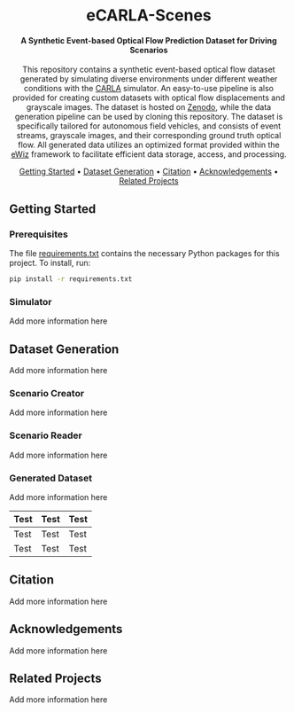 <h1 align="center">
    eCARLA-Scenes
</h1>

<h4 align="center">
    A Synthetic Event-based Optical Flow Prediction Dataset for Driving Scenarios
</h4>

<div align="center">

<!-- Add badges here -->

This repository contains a synthetic event-based optical flow dataset generated by simulating diverse environments under different weather conditions with the [CARLA]() simulator. An easy-to-use pipeline is also provided for creating custom datasets with optical flow displacements and grayscale images. The dataset is hosted on [Zenodo](), while the data generation pipeline can be used by cloning this repository. The dataset is specifically tailored for autonomous field vehicles, and consists of event streams, grayscale images, and their corresponding ground truth optical flow. All generated data utilizes an optimized format provided within the [eWiz]() framework to facilitate efficient data storage, access, and processing.

[Getting Started](#getting-started) •
[Dataset Generation](#dataset-generation) •
[Citation](#citation) •
[Acknowledgements](#acknowledgements) •
[Related Projects](#related-projects)

</div>

## Getting Started
### Prerequisites
The file [requirements.txt]() contains the necessary Python packages for this project. To install, run:
```bash
pip install -r requirements.txt
```

<!-- Add more information here -->

### Simulator
Add more information here

## Dataset Generation
Add more information here

### Scenario Creator
Add more information here

### Scenario Reader
Add more information here

### Generated Dataset
Add more information here

| Test | Test | Test |
| ---- | ---- | ---- |
| Test | Test | Test |
| Test | Test | Test |

## Citation
Add more information here

## Acknowledgements
Add more information here

## Related Projects
Add more information here
